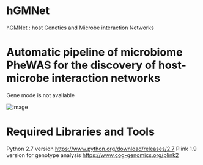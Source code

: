 # hGMNet
hGMNet : host Genetics and Microbe interaction Networks 
 
# Automatic pipeline of microbiome PheWAS for the discovery of host-microbe interaction networks
 
 Gene mode is not available 
 
 
![image](https://user-images.githubusercontent.com/51352117/64011740-48791980-cb57-11e9-948e-c08a5d87487b.png)


# Required Libraries and Tools
Python 2.7 version https://www.python.org/download/releases/2.7
Plink 1.9 version for genotype analysis https://www.cog-genomics.org/plink2
